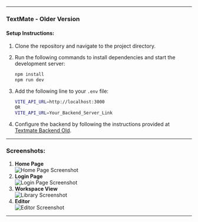 
---

### TextMate - Older Version  

#### Setup Instructions:  
1. Clone the repository and navigate to the project directory.  
2. Run the following commands to install dependencies and start the development server:  
   ```bash  
   npm install  
   npm run dev  
   ```  
3. Add the following line to your `.env` file:
    ```bash
   VITE_API_URL=http://localhost:3000
   OR
   VITE_API_URL=Your_Backend_Server_Link
   ```

4. Configure the backend by following the instructions provided at [Textmate Backend Old](https://github.com/amitskingh/textmate-app-backend-older-version).  

---

### Screenshots:

1. **Home Page**  
   ![Home Page Screenshot](public/screenshots/Home.png)
2. **Login Page**  
   ![Login Page Screenshot](public/screenshots/Login.png)
3. **Workspace View**  
   ![Library Screenshot](public/screenshots/Workspace.png)
4. **Editor**  
   ![Editor Screenshot](public/screenshots/Editor.png)

---

